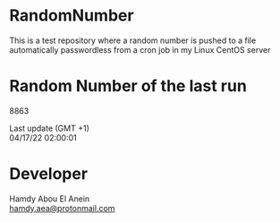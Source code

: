 # RandomNumber    
This is a test repository where a random number is pushed to a file automatically passwordless from a cron job in my Linux CentOS server    
# Random Number of the last run   
8863
      
Last update (GMT +1)    
04/17/22 02:00:01
# Developer    
Hamdy Abou El Anein   
hamdy.aea@protonmail.com
